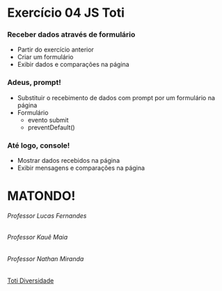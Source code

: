 # Exercício 04 JS Toti

### Receber dados através de formulário

- Partir do exercício anterior
- Criar um formulário
- Exibir dados e comparações na página

### Adeus, prompt!

- Substituir o recebimento de dados com prompt por um formulário na
página
- Formulário
    - evento submit
    - preventDefault()

### Até logo, console!

- Mostrar dados recebidos na página
- Exibir mensagens e comparações na página

# MATONDO! 
###### Professor Lucas Fernandes  
###### Professor Kauê Maia  
###### Professor Nathan Miranda  
[Toti Diversidade](https://totidiversidade.com.br/)